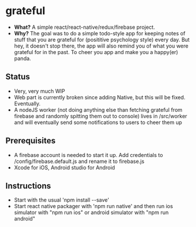 # grateful

- **What?** A simple react/react-native/redux/firebase project. 
- **Why?** The goal was to do a simple todo-style app for keeping notes of stuff that you are grateful for (posititive psychology style) every day. But hey, it doesn't stop there, the app will also remind you of what you were grateful for in the past. To cheer you app and make you a happy(er) panda.

## Status
- Very, very much WIP
- Web part is currently broken since adding Native, but this will be fixed. Eventually. 
- A nodeJS worker (not doing anything else than fetching grateful from firebase and randomly spitting them out to console) lives in /src/worker and will eventually send some notifications to users to cheer them up

## Prerequisites
- A firebase account is needed to start it up. Add credentials to /config/firebase.default.js and rename it to firebase.js
- Xcode for iOS, Android studio for Android

## Instructions
- Start with the usual 'npm install --save'
- Start react native packager with 'npm run native' and then run ios simulator with "npm run ios" or android simulator with "npm run android" 
